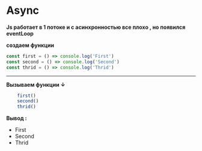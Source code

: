 # Async
**Js работает в 1 потоке и с асинхронностью все плохо , но появился eventLoop**

**создаем функции**
```javascript
const first = () => console.log('First')
const second = () => console.log('Second')
const thrid = () => console.log('Thrid')
```

---

**Вызываем функции ↓**
```javascript
    first()
    second()
    thrid()
```
**Вывод :**
* First
* Second
* Thrid